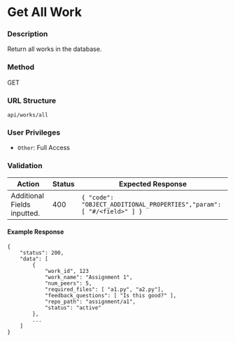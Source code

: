 Get All Work
===
### Description
Return all works in the database.

### Method
GET

### URL Structure
`api/works/all`

### User Privileges
* `Other`: Full Access

### Validation
| Action                      | Status | Expected Response                                                     |
|-----------------------------|--------|-----------------------------------------------------------------------|
| Additional Fields inputted. | 400    | `{ "code": "OBJECT_ADDITIONAL_PROPERTIES","param": [ "#/<field>" ] }` |

#### Example Response
```
{
    "status": 200,
    "data": [
        {
            "work_id", 123
            "work_name": "Assignment 1",
            "num_peers": 5,
            "required_files": [ "a1.py", "a2.py"],
            "feedback_questions": [ "Is this good?" ],
            "repo_path": "assignment/a1",
            "status": "active"
        },
        ...
    ]
}
```
